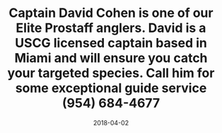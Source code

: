 ---
title: Captain David Cohen is one of our Elite Prostaff anglers. David is a USCG licensed captain based in Miami and will ensure you catch your targeted species. Call him for some exceptional guide service ‭(954) 684-4677‬
date: 2018-04-02
description: Captain David Cohen is one of our Elite Prostaff anglers. David is a USCG licensed captain based in Miami and will ensure you catch your targeted species. Call him for some exceptional guide service ‭(954) 684-4677‬ 
thumb: /assets/images/photo-gallery/david_cohen--july.jpeg
image: /assets/images/photo-gallery/david_cohen--july.jpeg
angler-name: David Cohen

# reel-type: spinning
# reel-series: 300 

# location: Someplace, United States
# fish: Shark
# fish-length: 49 in.
# fish-weight: 78 lbs.
---
